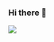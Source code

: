 ### Hi there 👋

<!--
Computer Engineering student at Pontifical Catholic University of Minas Gerais. Fascinated by scientific discoveries, the development of new technologies (both Hardware and Software) and the advances that they bring to society. I support an work environment based on organization, coordination and teamwork.
-->
<img src = "	https://img.shields.io/badge/Gmail-D14836?style=for-the-badge&logo=gmail&logoColor=white">
